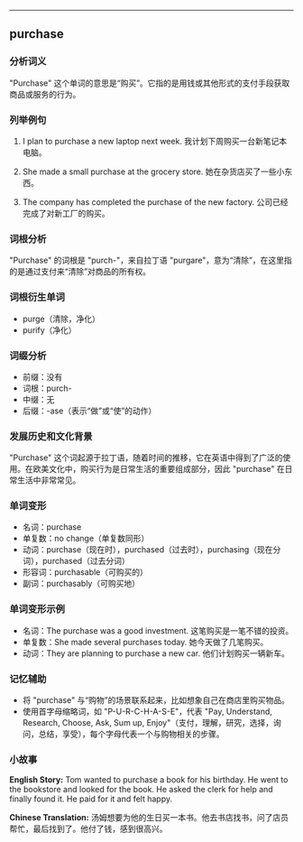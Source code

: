 
---------------
## purchase
### 分析词义
"Purchase" 这个单词的意思是“购买”。它指的是用钱或其他形式的支付手段获取商品或服务的行为。

### 列举例句
1. I plan to purchase a new laptop next week.
   我计划下周购买一台新笔记本电脑。

2. She made a small purchase at the grocery store.
   她在杂货店买了一些小东西。

3. The company has completed the purchase of the new factory.
   公司已经完成了对新工厂的购买。

### 词根分析
"Purchase" 的词根是 "purch-"，来自拉丁语 "purgare"，意为“清除”，在这里指的是通过支付来“清除”对商品的所有权。

### 词根衍生单词
- purge（清除，净化）
- purify（净化）

### 词缀分析
- 前缀：没有
- 词根：purch-
- 中缀：无
- 后缀：-ase（表示“做”或“使”的动作）

### 发展历史和文化背景
"Purchase" 这个词起源于拉丁语，随着时间的推移，它在英语中得到了广泛的使用。在欧美文化中，购买行为是日常生活的重要组成部分，因此 "purchase" 在日常生活中非常常见。

### 单词变形
- 名词：purchase
- 单复数：no change（单复数同形）
- 动词：purchase（现在时），purchased（过去时），purchasing（现在分词），purchased（过去分词）
- 形容词：purchasable（可购买的）
- 副词：purchasably（可购买地）

### 单词变形示例
- 名词：The purchase was a good investment.
  这笔购买是一笔不错的投资。
- 单复数：She made several purchases today.
  她今天做了几笔购买。
- 动词：They are planning to purchase a new car.
  他们计划购买一辆新车。

### 记忆辅助
- 将 "purchase" 与“购物”的场景联系起来，比如想象自己在商店里购买物品。
- 使用首字母缩略词，如 "P-U-R-C-H-A-S-E"，代表 "Pay, Understand, Research, Choose, Ask, Sum up, Enjoy"（支付，理解，研究，选择，询问，总结，享受），每个字母代表一个与购物相关的步骤。

### 小故事
**English Story:**
Tom wanted to purchase a book for his birthday. He went to the bookstore and looked for the book. He asked the clerk for help and finally found it. He paid for it and felt happy.

**Chinese Translation:**
汤姆想要为他的生日买一本书。他去书店找书，问了店员帮忙，最后找到了。他付了钱，感到很高兴。

